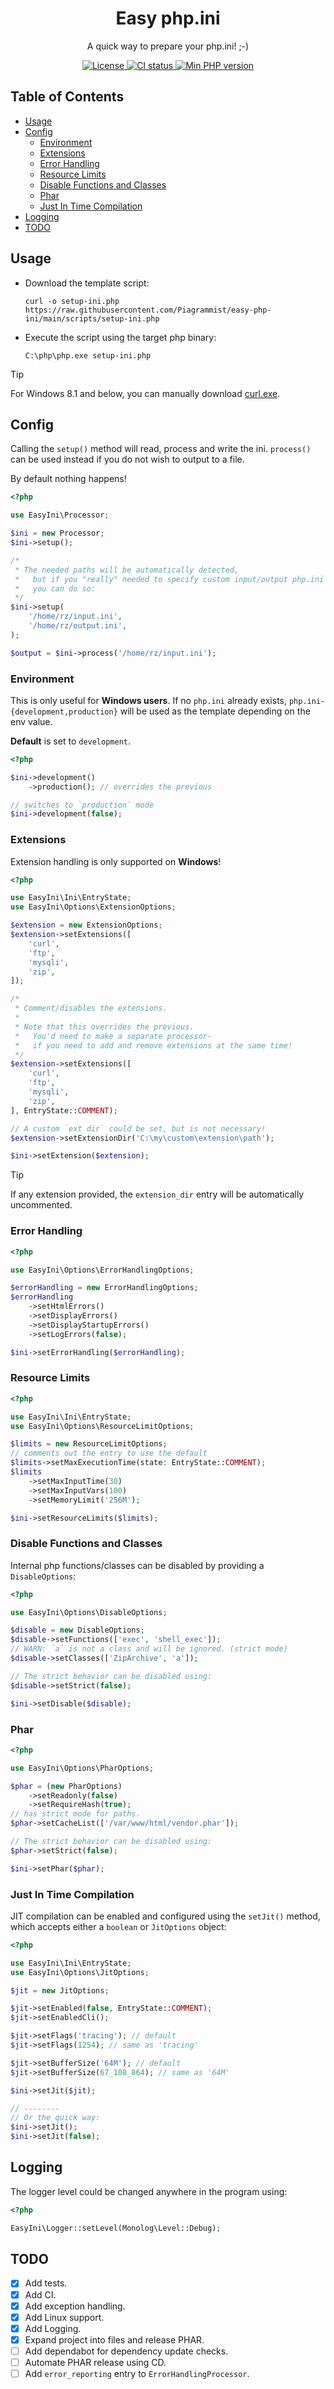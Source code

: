 <div align="center">
    <h1>Easy php.ini</h1>
    <p>A quick way to prepare your php.ini! ;-)</p>
    <a href="https://opensource.org/licenses/MIT">
        <img src="https://img.shields.io/github/license/Piagrammist/easy-php-ini?color=yellow" alt="License">
    </a>
    <a href="https://github.com/Piagrammist/easy-php-ini/actions/workflows/CI.yml">
        <img src="https://img.shields.io/github/actions/workflow/status/Piagrammist/easy-php-ini/CI.yml?event=push" alt="CI status">
    </a>
    <a href="https://www.php.net/downloads">
        <img src="https://img.shields.io/badge/php-%3D%3E8.2-8892bf" alt="Min PHP version">
    </a>
</div>

## Table of Contents

- [Usage](#usage)
- [Config](#config)
  - [Environment](#environment)
  - [Extensions](#extensions)
  - [Error Handling](#error-handling)
  - [Resource Limits](#resource-limits)
  - [Disable Functions and Classes](#disable-functions-and-classes)
  - [Phar](#phar)
  - [Just In Time Compilation](#just-in-time-compilation)
- [Logging](#logging)
- [TODO](#todo)

## Usage

- Download the template script:

    ```shell
    curl -o setup-ini.php https://raw.githubusercontent.com/Piagrammist/easy-php-ini/main/scripts/setup-ini.php
    ```

- Execute the script using the target php binary:

    ```shell
    C:\php\php.exe setup-ini.php
    ```

> [!TIP]
> For Windows 8.1 and below, you can manually download [curl.exe](https://curl.se/windows/).

## Config

Calling the `setup()` method will read, process and write the ini.
`process()` can be used instead if you do not wish to output to a file.

By default nothing happens!

```php
<?php

use EasyIni\Processor;

$ini = new Processor;
$ini->setup();

/*
 * The needed paths will be automatically detected,
 *   but if you "really" needed to specify custom input/output php.ini paths,
 *   you can do so:
 */
$ini->setup(
    '/home/rz/input.ini',
    '/home/rz/output.ini',
);

$output = $ini->process('/home/rz/input.ini');
```

### Environment

This is only useful for **Windows users**.
If no `php.ini` already exists, `php.ini-{development,production}` will be
used as the template depending on the env value.

**Default** is set to `development`.

```php
<?php

$ini->development()
    ->production(); // overrides the previous

// switches to `production` mode
$ini->development(false);
```

### Extensions

Extension handling is only supported on **Windows**!

```php
<?php

use EasyIni\Ini\EntryState;
use EasyIni\Options\ExtensionOptions;

$extension = new ExtensionOptions;
$extension->setExtensions([
    'curl',
    'ftp',
    'mysqli',
    'zip',
]);

/*
 * Comment/disables the extensions.
 *
 * Note that this overrides the previous.
 *   You'd need to make a separate processor-
 *   if you need to add and remove extensions at the same time!
 */
$extension->setExtensions([
    'curl',
    'ftp',
    'mysqli',
    'zip',
], EntryState::COMMENT);

// A custom `ext dir` could be set, but is not necessary!
$extension->setExtensionDir('C:\my\custom\extension\path');

$ini->setExtension($extension);
```

> [!TIP]
> If any extension provided, the `extension_dir` entry will be automatically uncommented.

### Error Handling

```php
<?php

use EasyIni\Options\ErrorHandlingOptions;

$errorHandling = new ErrorHandlingOptions;
$errorHandling
    ->setHtmlErrors()
    ->setDisplayErrors()
    ->setDisplayStartupErrors()
    ->setLogErrors(false);

$ini->setErrorHandling($errorHandling);
```

### Resource Limits

```php
<?php

use EasyIni\Ini\EntryState;
use EasyIni\Options\ResourceLimitOptions;

$limits = new ResourceLimitOptions;
// comments out the entry to use the default
$limits->setMaxExecutionTime(state: EntryState::COMMENT);
$limits
    ->setMaxInputTime(30)
    ->setMaxInputVars(100)
    ->setMemoryLimit('256M');

$ini->setResourceLimits($limits);
```

### Disable Functions and Classes

Internal php functions/classes can be disabled by providing a `DisableOptions`:

```php
<?php

use EasyIni\Options\DisableOptions;

$disable = new DisableOptions;
$disable->setFunctions(['exec', 'shell_exec']);
// WARN: `a` is not a class and will be ignored. (strict mode)
$disable->setClasses(['ZipArchive', 'a']);

// The strict behavior can be disabled using:
$disable->setStrict(false);

$ini->setDisable($disable);
```

### Phar

```php
<?php

use EasyIni\Options\PharOptions;

$phar = (new PharOptions)
    ->setReadonly(false)
    ->setRequireHash(true);
// has strict mode for paths.
$phar->setCacheList(['/var/www/html/vendor.phar']);

// The strict behavior can be disabled using:
$phar->setStrict(false);

$ini->setPhar($phar);
```

### Just In Time Compilation

JIT compilation can be enabled and configured using the `setJit()` method,
which accepts either a `boolean` or `JitOptions` object:

```php
<?php

use EasyIni\Ini\EntryState;
use EasyIni\Options\JitOptions;

$jit = new JitOptions;

$jit->setEnabled(false, EntryState::COMMENT);
$jit->setEnabledCli();

$jit->setFlags('tracing'); // default
$jit->setFlags(1254); // same as 'tracing'

$jit->setBufferSize('64M'); // default
$jit->setBufferSize(67_108_864); // same as '64M'

$ini->setJit($jit);

// --------
// Or the quick way:
$ini->setJit();
$ini->setJit(false);
```

## Logging

The logger level could be changed anywhere in the program using:

```php
<?php

EasyIni\Logger::setLevel(Monolog\Level::Debug);
```

## TODO

- [x] Add tests.
- [x] Add CI.
- [x] Add exception handling.
- [x] Add Linux support.
- [x] Add Logging.
- [x] Expand project into files and release PHAR.
- [ ] Add dependabot for dependency update checks.
- [ ] Automate PHAR release using CD.
- [ ] Add `error_reporting` entry to `ErrorHandlingProcessor`.
